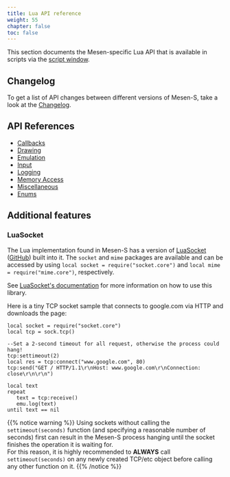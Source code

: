 ```yaml
---
title: Lua API reference
weight: 55
chapter: false
toc: false
---
```


This section documents the Mesen-specific Lua API that is available in scripts via the [script window](/debugging/scriptwindow.html).

## Changelog ##

To get a list of API changes between different versions of Mesen-S, take a look at the [Changelog](/apireference/changelog.html).

## API References ##

* [Callbacks](/apireference/callbacks.html)
* [Drawing](/apireference/drawing.html)
* [Emulation](/apireference/emulation.html)
* [Input](/apireference/input.html)
* [Logging](/apireference/logging.html)
* [Memory Access](/apireference/memoryaccess.html)
* [Miscellaneous](/apireference/misc.html)
* [Enums](/apireference/enums.html)


## Additional features ##

### LuaSocket ###

The Lua implementation found in Mesen-S has a version of [LuaSocket](http://w3.impa.br/~diego/software/luasocket/) ([GitHub](https://github.com/diegonehab/luasocket)) built into it.  The `socket` and `mime` packages are available and can be accessed by using `local socket = require("socket.core")` and `local mime = require("mime.core")`, respectively.  

See [LuaSocket's documentation](http://w3.impa.br/~diego/software/luasocket/reference.html) for more information on how to use this library.

Here is a tiny TCP socket sample that connects to google.com via HTTP and downloads the page:
```
local socket = require("socket.core")
local tcp = sock.tcp()

--Set a 2-second timeout for all request, otherwise the process could hang!
tcp:settimeout(2)
local res = tcp:connect("www.google.com", 80)
tcp:send("GET / HTTP/1.1\r\nHost: www.google.com\r\nConnection: close\r\n\r\n")

local text
repeat
   text = tcp:receive()  
   emu.log(text)
until text == nil
```

{{% notice warning %}}
Using sockets without calling the `settimeout(seconds)` function (and specifying a reasonable number of seconds) first can result in the Mesen-S process hanging until the socket finishes the operation it is waiting for.  
For this reason, it is highly recommended to **ALWAYS** call `settimeout(seconds)` on any newly created TCP/etc object before calling any other function on it.
{{% /notice %}}

